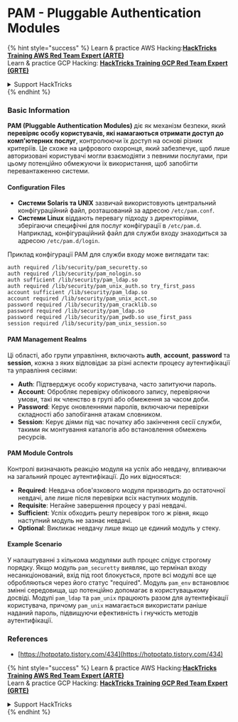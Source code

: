 # PAM - Pluggable Authentication Modules

{% hint style="success" %}
Learn & practice AWS Hacking:<img src="/.gitbook/assets/arte.png" alt="" data-size="line">[**HackTricks Training AWS Red Team Expert (ARTE)**](https://training.hacktricks.xyz/courses/arte)<img src="/.gitbook/assets/arte.png" alt="" data-size="line">\
Learn & practice GCP Hacking: <img src="/.gitbook/assets/grte.png" alt="" data-size="line">[**HackTricks Training GCP Red Team Expert (GRTE)**<img src="/.gitbook/assets/grte.png" alt="" data-size="line">](https://training.hacktricks.xyz/courses/grte)

<details>

<summary>Support HackTricks</summary>

* Check the [**subscription plans**](https://github.com/sponsors/carlospolop)!
* **Join the** 💬 [**Discord group**](https://discord.gg/hRep4RUj7f) or the [**telegram group**](https://t.me/peass) or **follow** us on **Twitter** 🐦 [**@hacktricks\_live**](https://twitter.com/hacktricks\_live)**.**
* **Share hacking tricks by submitting PRs to the** [**HackTricks**](https://github.com/carlospolop/hacktricks) and [**HackTricks Cloud**](https://github.com/carlospolop/hacktricks-cloud) github repos.

</details>
{% endhint %}


### Basic Information

**PAM (Pluggable Authentication Modules)** діє як механізм безпеки, який **перевіряє особу користувачів, які намагаються отримати доступ до комп'ютерних послуг**, контролюючи їх доступ на основі різних критеріїв. Це схоже на цифрового охоронця, який забезпечує, щоб лише авторизовані користувачі могли взаємодіяти з певними послугами, при цьому потенційно обмежуючи їх використання, щоб запобігти перевантаженню системи.

#### Configuration Files

* **Системи Solaris та UNIX** зазвичай використовують центральний конфігураційний файл, розташований за адресою `/etc/pam.conf`.
* **Системи Linux** віддають перевагу підходу з директоріями, зберігаючи специфічні для послуг конфігурації в `/etc/pam.d`. Наприклад, конфігураційний файл для служби входу знаходиться за адресою `/etc/pam.d/login`.

Приклад конфігурації PAM для служби входу може виглядати так:
```
auth required /lib/security/pam_securetty.so
auth required /lib/security/pam_nologin.so
auth sufficient /lib/security/pam_ldap.so
auth required /lib/security/pam_unix_auth.so try_first_pass
account sufficient /lib/security/pam_ldap.so
account required /lib/security/pam_unix_acct.so
password required /lib/security/pam_cracklib.so
password required /lib/security/pam_ldap.so
password required /lib/security/pam_pwdb.so use_first_pass
session required /lib/security/pam_unix_session.so
```
#### **PAM Management Realms**

Ці області, або групи управління, включають **auth**, **account**, **password** та **session**, кожна з яких відповідає за різні аспекти процесу аутентифікації та управління сесіями:

* **Auth**: Підтверджує особу користувача, часто запитуючи пароль.
* **Account**: Обробляє перевірку облікового запису, перевіряючи умови, такі як членство в групі або обмеження за часом доби.
* **Password**: Керує оновленнями паролів, включаючи перевірки складності або запобігання атакам словником.
* **Session**: Керує діями під час початку або закінчення сесії служби, такими як монтування каталогів або встановлення обмежень ресурсів.

#### **PAM Module Controls**

Контролі визначають реакцію модуля на успіх або невдачу, впливаючи на загальний процес аутентифікації. До них відносяться:

* **Required**: Невдача обов'язкового модуля призводить до остаточної невдачі, але лише після перевірки всіх наступних модулів.
* **Requisite**: Негайне завершення процесу у разі невдачі.
* **Sufficient**: Успіх обходить решту перевірок того ж рівня, якщо наступний модуль не зазнає невдачі.
* **Optional**: Викликає невдачу лише якщо це єдиний модуль у стеку.

#### Example Scenario

У налаштуванні з кількома модулями auth процес слідує строгому порядку. Якщо модуль `pam_securetty` виявляє, що термінал входу несанкціонований, вхід під root блокується, проте всі модулі все ще обробляються через його статус "required". Модуль `pam_env` встановлює змінні середовища, що потенційно допомагає в користувацькому досвіді. Модулі `pam_ldap` та `pam_unix` працюють разом для аутентифікації користувача, причому `pam_unix` намагається використати раніше наданий пароль, підвищуючи ефективність і гнучкість методів аутентифікації.

### References

* [https://hotpotato.tistory.com/434](https://hotpotato.tistory.com/434)


{% hint style="success" %}
Learn & practice AWS Hacking:<img src="/.gitbook/assets/arte.png" alt="" data-size="line">[**HackTricks Training AWS Red Team Expert (ARTE)**](https://training.hacktricks.xyz/courses/arte)<img src="/.gitbook/assets/arte.png" alt="" data-size="line">\
Learn & practice GCP Hacking: <img src="/.gitbook/assets/grte.png" alt="" data-size="line">[**HackTricks Training GCP Red Team Expert (GRTE)**<img src="/.gitbook/assets/grte.png" alt="" data-size="line">](https://training.hacktricks.xyz/courses/grte)

<details>

<summary>Support HackTricks</summary>

* Check the [**subscription plans**](https://github.com/sponsors/carlospolop)!
* **Join the** 💬 [**Discord group**](https://discord.gg/hRep4RUj7f) or the [**telegram group**](https://t.me/peass) or **follow** us on **Twitter** 🐦 [**@hacktricks\_live**](https://twitter.com/hacktricks\_live)**.**
* **Share hacking tricks by submitting PRs to the** [**HackTricks**](https://github.com/carlospolop/hacktricks) and [**HackTricks Cloud**](https://github.com/carlospolop/hacktricks-cloud) github repos.

</details>
{% endhint %}
